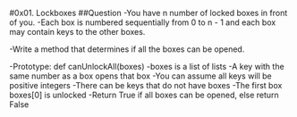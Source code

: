 #0x01. Lockboxes
##Question
-You have n number of locked boxes in front of you. 
-Each box is numbered sequentially from 0 to n - 1 and each box may contain keys to the other boxes.

-Write a method that determines if all the boxes can be opened.

-Prototype: def canUnlockAll(boxes)
-boxes is a list of lists
-A key with the same number as a box opens that box
-You can assume all keys will be positive integers
-There can be keys that do not have boxes
-The first box boxes[0] is unlocked
-Return True if all boxes can be opened, else return False
